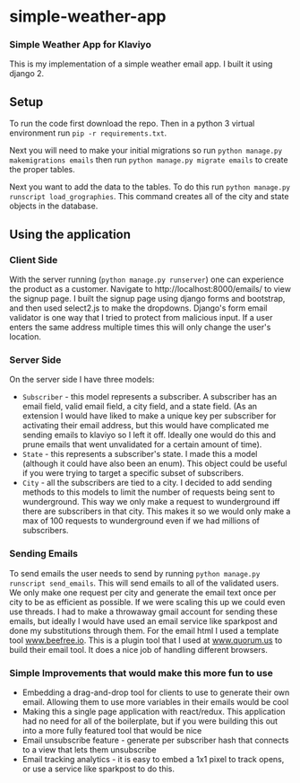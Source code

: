 # simple-weather-app
### Simple Weather App for Klaviyo

This is my implementation of a simple weather email app. I built it using django 2.

## Setup

To run the code first download the repo. Then in a python 3 virtual environment run `pip -r requirements.txt`.

Next you will need to make your initial migrations so run `python manage.py makemigrations emails` then run
`python manage.py migrate emails` to create the proper tables.

Next you want to add the data to the tables. To do this run `python manage.py runscript load_grographies`. This 
command creates all of the city and state objects in the database.

## Using the application

### Client Side
With the server running (`python manage.py runserver`) one can experience the product as a customer. Navigate to 
http://localhost:8000/emails/ to view the signup page. I built the signup page using django forms and bootstrap, and then
used select2.js to make the dropdowns. Django's form email validator is one way that I tried to protect from malicious input.
If a user enters the same address multiple times this will only change the user's location.

### Server Side

On the server side I have three models:
- `Subscriber` - this model represents a subscriber. A subscriber has an email field, valid email field, a city field, and a state field. (As an extension I would have liked to make a unique key per subscriber for activating their email address, but this would have complicated me sending emails to klaviyo so I left it off. Ideally one would do this and prune emails that went unvalidated for a certain amount of time).
- `State` - this represents a subscriber's state. I made this a model (although it could have also been an enum). This object could be useful if you were trying to target a specific subset of subscribers.
- `City` - all the subscribers are tied to a city. I decided to add sending methods to this models to limit the number of requests being sent to wunderground. This way we only make a request to wunderground iff there are subscribers in that city. This makes it so we would only make a max of 100 requests to wunderground even if we had millions of subscribers.

### Sending Emails

To send emails the user needs to send by running `python manage.py runscript send_emails`. This will send emails to all of the
validated users. We only make one request per city and generate the email text once per city to be as efficient as possible. If we were scaling this up we could even use threads. I had to make a throwaway gmail account for sending these emails, but ideally I would have used an email service like sparkpost and done my substitutions through them. For the email html I used a template tool www.beefree.io. This is a plugin tool that I used at www.quorum.us to build their email tool. It does a nice job of handling different browsers.

### Simple Improvements that would make this more fun to use
- Embedding a drag-and-drop tool for clients to use to generate their own email. Allowing them to use more variables in their emails would be cool
- Making this a single page application with react/redux. This application had no need for all of the boilerplate, but if you were building this out into a more fully featured tool that would be nice
- Email unsubscribe feature - generate per subscriber hash that connects to a view that lets them unsubscribe
- Email tracking analytics - it is easy to embed a 1x1 pixel to track opens, or use a service like sparkpost to do this.
